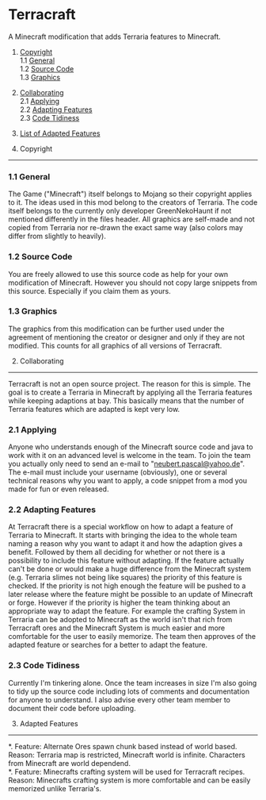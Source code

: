 Terracraft
==========

A Minecraft modification that adds Terraria features to Minecraft.

1. <a href="#1-copyright">Copyright</a><br/>
    1.1 <a href="#11-general">General</a><br/>
    1.2 <a href="#12-source-code">Source Code</a><br/>
    1.3 <a href="#13-graphics">Graphics</a><br/>
2. <a href="#2-collaborating">Collaborating</a><br/>
    2.1 <a href="#21-applying">Applying</a><br/>
    2.2 <a href="#22-adapting-features">Adapting Features</a><br/>
    2.3 <a href="#23-code-tidiness">Code Tidiness</a><br/>
3. <a href="#3-adapted-features">List of Adapted Features</a><br/>

1. Copyright
----------

### 1.1 General ###
The Game ("Minecraft") itself belongs to Mojang so their copyright applies to it. The ideas used in this mod belong to
the creators of Terraria. The code itself belongs to the currently only developer GreenNekoHaunt if not mentioned
differently in the files header. All graphics are self-made and not copied from Terraria nor re-drawn the exact same way
(also colors may differ from slightly to heavily).

### 1.2 Source Code ###
You are freely allowed to use this source code as help for your own modification of Minecraft. However you should not
copy large snippets from this source. Especially if you claim them as yours.

### 1.3 Graphics ###
The graphics from this modification can be further used under the agreement of mentioning the creator or designer and
only if they are not modified. This counts for all graphics of all versions of Terracraft.

2. Collaborating
----------
Terracraft is not an open source project. The reason for this is simple. The goal is to create a Terraria in Minecraft
by applying all the Terraria features while keeping adaptions at bay. This basically means that the number of Terraria
features which are adapted is kept very low.

### 2.1 Applying ###
Anyone who understands enough of the Minecraft source code and java to work with it on an advanced level is welcome in
the team. To join the team you actually only need to send an e-mail to "neubert.pascal@yahoo.de". The e-mail must
include your username (obviously), one or several technical reasons why you want to apply, a code snippet from a mod you
made for fun or even released.

### 2.2 Adapting Features ###
At Terracraft there is a special workflow on how to adapt a feature of Terraria to Minecraft. It starts with bringing
the idea to the whole team naming a reason why you want to adapt it and how the adaption gives a benefit. Followed by
them all deciding for whether or not there is a possibility to include this feature without adapting. If the feature
actually can't be done or would make a huge difference from the Minecraft system (e.g. Terraria slimes not being like
squares) the priority of this feature is checked. If the priority is not high enough the feature will be pushed to a
later release where the feature might be possible to an update of Minecraft or forge. However if the priority is higher
the team thinking about an appropriate way to adapt the feature. For example the crafting System in Terraria can be
adopted to Minecraft as the world isn't that rich from Terracraft ores and the Minecraft System is much easier and
more comfortable for the user to easily memorize. The team then approves of the adapted feature or searches for a better
to adapt the feature.

### 2.3 Code Tidiness ###
Currently I'm tinkering alone. Once the team increases in size I'm also going to tidy up the source code including lots
of comments and documentation for anyone to understand. I also advise every other team member to document their code
before uploading.

3. Adapted Features
----------

*.  Feature: Alternate Ores spawn chunk based instead of world based.<br/>
    Reason: Terraria map is restricted, Minecraft world is infinite. Characters from Minecraft are world dependend.<br/>
*.  Feature: Minecrafts crafting system will be used for Terracraft recipes.<br/>
    Reason: Minecrafts crafting system is more comfortable and can be easily memorized unlike Terraria's.<br/>



